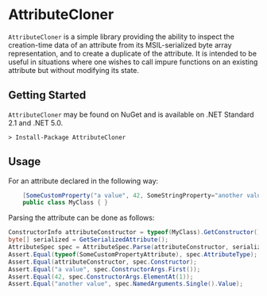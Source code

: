 # AttributeCloner

`AttributeCloner` is a simple library providing the ability to inspect the creation-time data of an attribute from its MSIL-serialized byte array representation, and to create a duplicate of the attribute. It is intended to be useful in situations where one wishes to call impure functions on an existing attribute but without modifying its state.

## Getting Started

`AttributeCloner` may be found on NuGet and is available on .NET Standard 2.1 and .NET 5.0.

```
> Install-Package AttributeCloner
```

## Usage

For an attribute declared in the following way:

```csharp
	[SomeCustomProperty("a value", 42, SomeStringProperty="another value")]
	public class MyClass { }
```

Parsing the attribute can be done as follows:

```csharp
ConstructorInfo attributeConstructor = typeof(MyClass).GetConstructor();
byte[] serialized = GetSerializedAttribute();
AttributeSpec spec = AttributeSpec.Parse(attributeConstructor, serialized);
Assert.Equal(typeof(SomeCustomPropertyAttribute), spec.AttributeType);
Assert.Equal(attributeConstructor, spec.Constructor);
Assert.Equal("a value", spec.ConstructorArgs.First());
Assert.Equal(42, spec.ConstructorArgs.ElementAt(1));
Assert.Equal("another value", spec.NamedArguments.Single().Value);
```

